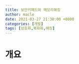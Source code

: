 ```yaml
---
title: 보안키패드와 메모리해킹
author: macle
date: 2021-03-27 21:30:00 +0800
categories: [개발]
tags: [암호화,복화화,해킹]
---
```


# 개요
